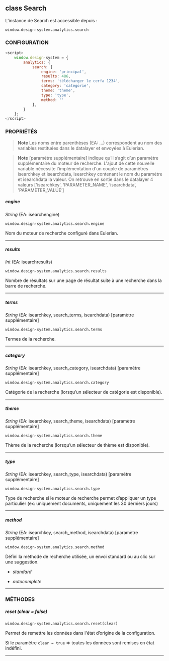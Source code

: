 ## class Search

L’instance de Search est accessible depuis :

`window.design-system.analytics.search`

### CONFIGURATION

```javascript
<script>
    window.design-system = {
        analytics: {
            search: {
                engine: 'principal',
                results: 486,
                terms: 'télécharger le cerfa 1234',
                category: 'categorie',
                theme: 'theme',
                type: 'type',
                method: ''
            },
        }
    };
</script>
```

### PROPRIÉTÉS

> **Note**
> Les noms entre parenthèses (EA: …) correspondent au nom des variables restituées dans le datalayer et envoyées à Eulerian.

> **Note**
> [paramètre supplémentaire] indique qu’il s’agit d’un paramètre supplémentaire du moteur de recherche.
> L'ajout de cette nouvelle variable nécessite l'implémentation d'un couple de paramètres isearchkey et isearchdata, isearchkey contenant le nom du paramètre et isearchdata la valeur.
> On retrouve en sortie dans le datalayer 4 valeurs ['isearchkey', ‘PARAMETER\_NAME', ‘isearchdata’, 'PARAMETER\_VALUE’\]


##### engine

_String_ (EA: isearchengine)

`window.design-system.analytics.search.engine`

Nom du moteur de recherche configuré dans Eulerian.

* * *

##### results

_Int_ (EA: isearchresults)

`window.design-system.analytics.search.results`

Nombre de résultats sur une page de résultat suite à une recherche dans la barre de recherche.

* * *

##### terms

_String_ (EA: isearchkey, search\_terms, isearchdata) [paramètre supplémentaire]

`window.design-system.analytics.search.terms`

Termes de la recherche.

* * *

##### category

_String_ (EA: isearchkey, search\_category, isearchdata) [paramètre supplémentaire]

`window.design-system.analytics.search.category`

Catégorie de la recherche (lorsqu’un sélecteur de catégorie est disponible).

* * *

##### theme

_String_ (EA: isearchkey, search\_theme, isearchdata) [paramètre supplémentaire]

`window.design-system.analytics.search.theme`

Thème de la recherche (lorsqu’un sélecteur de thème est disponible).

* * *

##### type

_String_ (EA: isearchkey, search\_type, isearchdata) [paramètre supplémentaire]

`window.design-system.analytics.search.type`

Type de recherche si le moteur de recherche permet d’appliquer un type particulier (ex: uniquement documents, uniquement les 30 derniers jours)

* * *

##### method

_String_ (EA: isearchkey, search\_method, isearchdata) [paramètre supplémentaire]

`window.design-system.analytics.search.method`

Défini la méthode de recherche utilisée, un envoi standard ou au clic sur une suggestion.

* _standard_

* _autocomplete_

* * *

### MÉTHODES

##### reset (clear = false)

`window.design-system.analytics.search.reset(clear)`

Permet de remettre les données dans l'état d’origine de la configuration.

Si le paramètre `clear = true` => toutes les données sont remises en état indéfini.

* * *

